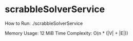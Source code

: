 # scrabbleSolverService
How to Run:
  ./scrabbleSolverService

Memory Usage: 12 MiB 
Time Complexity: O(n * (|V| + |E|))
